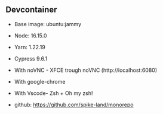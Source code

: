 ## Devcontainer

- Base image: ubuntu:jammy
- Node: 16.15.0
- Yarn: 1.22.19
- Cypress 9.6.1
- With noVNC - XFCE trough noVNC (http://localhost:6080)
- With google-chrome
- With Vscode- Zsh + Oh my zsh!

- github: https://github.com/spike-land/monorepo
